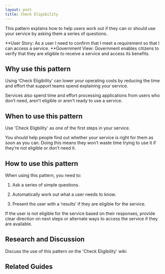 ```yaml
---
layout: post
title: Check Eligibility
---
```

This pattern explains how to help users work out if they can or should use your service by asking them a series of questions.

**User Story: As a user I need to confirm that I meet a requirement so that I can access a service.
**Government View: Government enables citizens to verify that they are eligible to receive a service and access its benefits.

## Why use this pattern

Using ‘Check Eligibility’ can lower your operating costs by reducing the time and effort that support teams spend explaining your service.

Services also spend time and effort processing applications from users who don’t need, aren’t eligible or aren’t ready to use a service.

## When to use this pattern

Use 'Check Eligbility' as one of the first steps in your service.

You should help people find out whether your service is right for them as soon as you can. Doing this means they won’t waste time trying to use it if they’re not eligible or don’t need it.

## How to use this pattern

When using this pattern, you need to:

1. Ask a series of simple questions.

2. Automatically work out what a user needs to know.

3. Present the user with a ‘results’ if they are eligible for the service.

If the user is not eligible for the service based on their responses, provide clear direction on next steps or alternate ways to access the service if they are available.

## Research and Discussion

Discuss the use of this pattern on the 'Check Eligibility' wiki

## Related Guides
